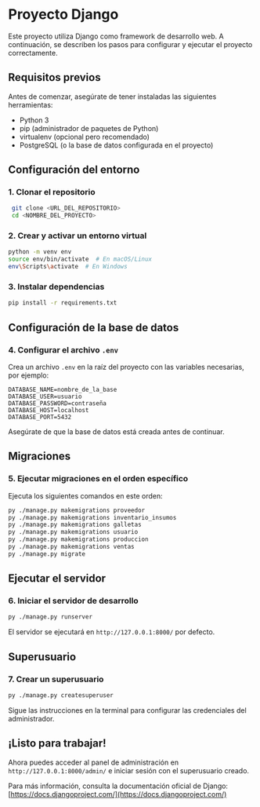 # Proyecto Django

Este proyecto utiliza Django como framework de desarrollo web. A continuación, se describen los pasos para configurar y ejecutar el proyecto correctamente.

## Requisitos previos

Antes de comenzar, asegúrate de tener instaladas las siguientes herramientas:

- Python 3
- pip (administrador de paquetes de Python)
- virtualenv (opcional pero recomendado)
- PostgreSQL (o la base de datos configurada en el proyecto)

## Configuración del entorno

### 1. Clonar el repositorio
```sh
 git clone <URL_DEL_REPOSITORIO>
 cd <NOMBRE_DEL_PROYECTO>
```

### 2. Crear y activar un entorno virtual
```sh
python -m venv env
source env/bin/activate  # En macOS/Linux
env\Scripts\activate  # En Windows
```

### 3. Instalar dependencias
```sh
pip install -r requirements.txt
```

## Configuración de la base de datos

### 4. Configurar el archivo `.env`
Crea un archivo `.env` en la raíz del proyecto con las variables necesarias, por ejemplo:
```env
DATABASE_NAME=nombre_de_la_base
DATABASE_USER=usuario
DATABASE_PASSWORD=contraseña
DATABASE_HOST=localhost
DATABASE_PORT=5432
```

Asegúrate de que la base de datos está creada antes de continuar.

## Migraciones

### 5. Ejecutar migraciones en el orden específico
Ejecuta los siguientes comandos en este orden:
```sh
py ./manage.py makemigrations proveedor
py ./manage.py makemigrations inventario_insumos
py ./manage.py makemigrations galletas
py ./manage.py makemigrations usuario
py ./manage.py makemigrations produccion
py ./manage.py makemigrations ventas
py ./manage.py migrate
```

## Ejecutar el servidor

### 6. Iniciar el servidor de desarrollo
```sh
py ./manage.py runserver
```

El servidor se ejecutará en `http://127.0.0.1:8000/` por defecto.

## Superusuario

### 7. Crear un superusuario
```sh
py ./manage.py createsuperuser
```
Sigue las instrucciones en la terminal para configurar las credenciales del administrador.

## ¡Listo para trabajar!
Ahora puedes acceder al panel de administración en `http://127.0.0.1:8000/admin/` e iniciar sesión con el superusuario creado.

Para más información, consulta la documentación oficial de Django: [https://docs.djangoproject.com/](https://docs.djangoproject.com/)

